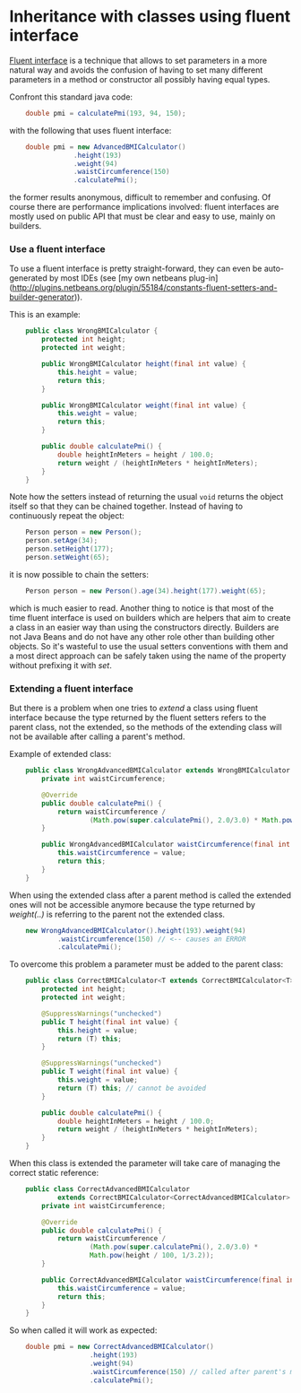 Inheritance with classes using fluent interface
===============================================

[Fluent interface](https://en.wikipedia.org/wiki/Fluent_interface) is a
technique that allows to set parameters in a more natural way and avoids
the confusion of having to set many different parameters in a method or
constructor all possibly having equal types.

Confront this standard java code:

```java
    double pmi = calculatePmi(193, 94, 150);
```

with the following that uses fluent interface:

```java
    double pmi = new AdvancedBMICalculator()
                .height(193)
                .weight(94)
                .waistCircumference(150)
                .calculatePmi();
```

the former results anonymous, difficult to remember and confusing.
Of course there are performance implications involved: fluent interfaces are
mostly used on public API that must be clear and easy to use, mainly on builders.

### Use a fluent interface

To use a fluent interface is pretty straight-forward, they can even be
auto-generated by most IDEs (see
[my own netbeans plug-in]
(http://plugins.netbeans.org/plugin/55184/constants-fluent-setters-and-builder-generator)).

This is an example:

```java
    public class WrongBMICalculator {
        protected int height;
        protected int weight;

        public WrongBMICalculator height(final int value) {
            this.height = value;
            return this;
        }

        public WrongBMICalculator weight(final int value) {
            this.weight = value;
            return this;
        }

        public double calculatePmi() {
            double heightInMeters = height / 100.0;
            return weight / (heightInMeters * heightInMeters);
        }
    }
```

Note how the setters instead of returning the usual ```void``` returns
the object itself so that they can be chained together. Instead of having
to continuously repeat the object:

```java
    Person person = new Person();
    person.setAge(34);
    person.setHeight(177);
    person.setWeight(65);
```

it is now possible to chain the setters:

```java
    Person person = new Person().age(34).height(177).weight(65);
```

which is much easier to read.
Another thing to notice is that most of the time fluent interface is used on
builders which are helpers that aim to create a class in an easier way than using
the constructors directly. Builders are not Java Beans and do not have any
other role other than building other objects. So it's wasteful to
use the usual setters conventions with them and a most direct approach can
be safely taken using the name of the property without prefixing it with
_set_.


### Extending a fluent interface

But there is a problem when one tries to _extend_ a class using fluent interface
because the type returned by the fluent setters refers to the parent class,
not the extended, so the methods of the extending class will not be
available after calling a parent's method.

Example of extended class:

```java
    public class WrongAdvancedBMICalculator extends WrongBMICalculator {
        private int waistCircumference;

        @Override
        public double calculatePmi() {
            return waistCircumference /
                    (Math.pow(super.calculatePmi(), 2.0/3.0) * Math.pow(height / 100, 1/3.2));
        }

        public WrongAdvancedBMICalculator waistCircumference(final int value) {
            this.waistCircumference = value;
            return this;
        }
    }
```

When using the extended class after a parent method is called the extended ones
will not be accessible anymore because the type returned by _weight(..)_ is
referring to the parent not the extended class.

```java
    new WrongAdvancedBMICalculator().height(193).weight(94)
            .waistCircumference(150) // <-- causes an ERROR
            .calculatePmi();
```

To overcome this problem a parameter must be added to the parent class:

```java
    public class CorrectBMICalculator<T extends CorrectBMICalculator<T>> {
        protected int height;
        protected int weight;

        @SuppressWarnings("unchecked")
        public T height(final int value) {
            this.height = value;
            return (T) this;
        }

        @SuppressWarnings("unchecked")
        public T weight(final int value) {
            this.weight = value;
            return (T) this; // cannot be avoided
        }

        public double calculatePmi() {
            double heightInMeters = height / 100.0;
            return weight / (heightInMeters * heightInMeters);
        }
    }
```

When this class is extended the parameter will take care of managing the
correct static reference:

```java
    public class CorrectAdvancedBMICalculator
            extends CorrectBMICalculator<CorrectAdvancedBMICalculator> {
        private int waistCircumference;

        @Override
        public double calculatePmi() {
            return waistCircumference /
                    (Math.pow(super.calculatePmi(), 2.0/3.0) *
                    Math.pow(height / 100, 1/3.2));
        }

        public CorrectAdvancedBMICalculator waistCircumference(final int value) {
            this.waistCircumference = value;
            return this;
        }
    }
```

So when called it will work as expected:

```java
    double pmi = new CorrectAdvancedBMICalculator()
                    .height(193)
                    .weight(94)
                    .waistCircumference(150) // called after parent's method
                    .calculatePmi();

```
